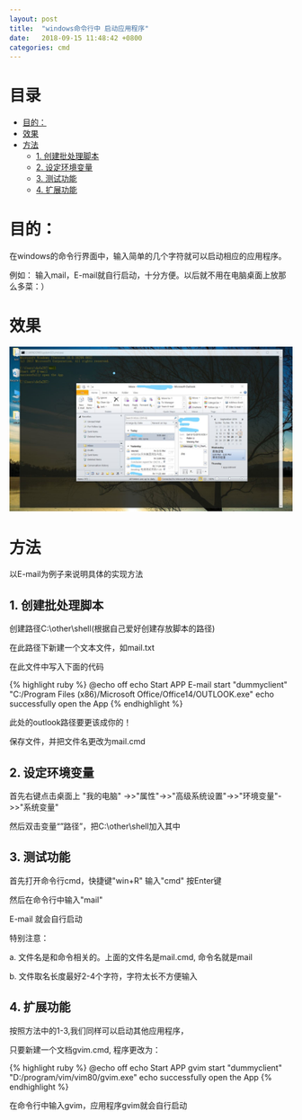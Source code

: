 ```yaml
---
layout: post
title:  "windows命令行中 启动应用程序"
date:   2018-09-15 11:48:42 +0800
categories: cmd
---
```

# 目录
<!-- vim-markdown-toc GFM -->

* [目的：](#目的)
* [效果](#效果)
* [方法](#方法)
	* [1. 创建批处理脚本](#1-创建批处理脚本)
	* [2. 设定环境变量](#2-设定环境变量)
	* [3. 测试功能](#3-测试功能)
	* [4. 扩展功能](#4-扩展功能)

<!-- vim-markdown-toc -->

# 目的：

在windows的命令行界面中，输入简单的几个字符就可以启动相应的应用程序。

例如： 输入mail，E-mail就自行启动，十分方便。以后就不用在电脑桌面上放那么多菜：）

# 效果

![mail](https://github.com/Robin163/robin163.github.io/blob/master/css/mail.jpg?raw=true "backgroud")

# 方法

以E-mail为例子来说明具体的实现方法

## 1. 创建批处理脚本

创建路径C:\other\shell(根据自己爱好创建存放脚本的路径)

在此路径下新建一个文本文件，如mail.txt

在此文件中写入下面的代码

{% highlight ruby %}
@echo off
echo Start APP E-mail
start "dummyclient" "C:/Program Files (x86)/Microsoft Office/Office14/OUTLOOK.exe"
echo successfully open the App
{% endhighlight %}

此处的outlook路径要更该成你的！

保存文件，并把文件名更改为mail.cmd

## 2. 设定环境变量

首先右键点击桌面上 "我的电脑" ->>"属性"->>"高级系统设置"->>"环境变量"->>"系统变量"

然后双击变量“”路径”，把C:\other\shell加入其中

## 3. 测试功能

首先打开命令行cmd，快捷键"win+R" 输入"cmd" 按Enter键

然后在命令行中输入"mail"

E-mail 就会自行启动

特别注意：

a. 文件名是和命令相关的。上面的文件名是mail.cmd, 命令名就是mail

b. 文件取名长度最好2-4个字符，字符太长不方便输入

## 4. 扩展功能

按照方法中的1-3,我们同样可以启动其他应用程序，

只要新建一个文档gvim.cmd, 程序更改为：

{% highlight ruby %}
@echo off
echo Start APP gvim
start "dummyclient" "D:/program/vim/vim80/gvim.exe"
echo successfully open the App
{% endhighlight %}

在命令行中输入gvim，应用程序gvim就会自行启动

